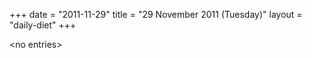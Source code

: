 +++
date = "2011-11-29"
title = "29 November 2011 (Tuesday)"
layout = "daily-diet"
+++

<p>&lt;no entries&gt;</p>
